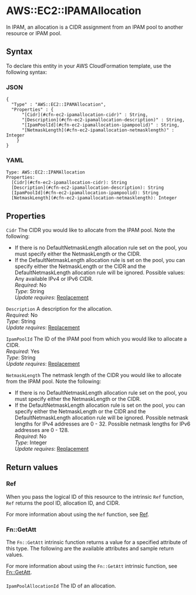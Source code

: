 # AWS::EC2::IPAMAllocation<a name="aws-resource-ec2-ipamallocation"></a>

In IPAM, an allocation is a CIDR assignment from an IPAM pool to another resource or IPAM pool\.

## Syntax<a name="aws-resource-ec2-ipamallocation-syntax"></a>

To declare this entity in your AWS CloudFormation template, use the following syntax:

### JSON<a name="aws-resource-ec2-ipamallocation-syntax.json"></a>

```
{
  "Type" : "AWS::EC2::IPAMAllocation",
  "Properties" : {
      "[Cidr](#cfn-ec2-ipamallocation-cidr)" : String,
      "[Description](#cfn-ec2-ipamallocation-description)" : String,
      "[IpamPoolId](#cfn-ec2-ipamallocation-ipampoolid)" : String,
      "[NetmaskLength](#cfn-ec2-ipamallocation-netmasklength)" : Integer
    }
}
```

### YAML<a name="aws-resource-ec2-ipamallocation-syntax.yaml"></a>

```
Type: AWS::EC2::IPAMAllocation
Properties: 
  [Cidr](#cfn-ec2-ipamallocation-cidr): String
  [Description](#cfn-ec2-ipamallocation-description): String
  [IpamPoolId](#cfn-ec2-ipamallocation-ipampoolid): String
  [NetmaskLength](#cfn-ec2-ipamallocation-netmasklength): Integer
```

## Properties<a name="aws-resource-ec2-ipamallocation-properties"></a>

`Cidr`  <a name="cfn-ec2-ipamallocation-cidr"></a>
The CIDR you would like to allocate from the IPAM pool\. Note the following:  
+ If there is no DefaultNetmaskLength allocation rule set on the pool, you must specify either the NetmaskLength or the CIDR\.
+ If the DefaultNetmaskLength allocation rule is set on the pool, you can specify either the NetmaskLength or the CIDR and the DefaultNetmaskLength allocation rule will be ignored\.
Possible values: Any available IPv4 or IPv6 CIDR\.  
*Required*: No  
*Type*: String  
*Update requires*: [Replacement](https://docs.aws.amazon.com/AWSCloudFormation/latest/UserGuide/using-cfn-updating-stacks-update-behaviors.html#update-replacement)

`Description`  <a name="cfn-ec2-ipamallocation-description"></a>
A description for the allocation\.  
*Required*: No  
*Type*: String  
*Update requires*: [Replacement](https://docs.aws.amazon.com/AWSCloudFormation/latest/UserGuide/using-cfn-updating-stacks-update-behaviors.html#update-replacement)

`IpamPoolId`  <a name="cfn-ec2-ipamallocation-ipampoolid"></a>
The ID of the IPAM pool from which you would like to allocate a CIDR\.  
*Required*: Yes  
*Type*: String  
*Update requires*: [Replacement](https://docs.aws.amazon.com/AWSCloudFormation/latest/UserGuide/using-cfn-updating-stacks-update-behaviors.html#update-replacement)

`NetmaskLength`  <a name="cfn-ec2-ipamallocation-netmasklength"></a>
The netmask length of the CIDR you would like to allocate from the IPAM pool\. Note the following:  
+ If there is no DefaultNetmaskLength allocation rule set on the pool, you must specify either the NetmaskLength or the CIDR\.
+ If the DefaultNetmaskLength allocation rule is set on the pool, you can specify either the NetmaskLength or the CIDR and the DefaultNetmaskLength allocation rule will be ignored\.
Possible netmask lengths for IPv4 addresses are 0 \- 32\. Possible netmask lengths for IPv6 addresses are 0 \- 128\.  
*Required*: No  
*Type*: Integer  
*Update requires*: [Replacement](https://docs.aws.amazon.com/AWSCloudFormation/latest/UserGuide/using-cfn-updating-stacks-update-behaviors.html#update-replacement)

## Return values<a name="aws-resource-ec2-ipamallocation-return-values"></a>

### Ref<a name="aws-resource-ec2-ipamallocation-return-values-ref"></a>

When you pass the logical ID of this resource to the intrinsic `Ref` function, `Ref` returns the pool ID, allocation ID, and CIDR\.

For more information about using the `Ref` function, see [Ref](https://docs.aws.amazon.com/AWSCloudFormation/latest/UserGuide/intrinsic-function-reference-ref.html)\.

### Fn::GetAtt<a name="aws-resource-ec2-ipamallocation-return-values-fn--getatt"></a>

The `Fn::GetAtt` intrinsic function returns a value for a specified attribute of this type\. The following are the available attributes and sample return values\.

For more information about using the `Fn::GetAtt` intrinsic function, see [Fn::GetAtt](https://docs.aws.amazon.com/AWSCloudFormation/latest/UserGuide/intrinsic-function-reference-getatt.html)\.

#### <a name="aws-resource-ec2-ipamallocation-return-values-fn--getatt-fn--getatt"></a>

`IpamPoolAllocationId`  <a name="IpamPoolAllocationId-fn::getatt"></a>
The ID of an allocation\.
